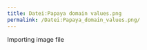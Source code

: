 ```yaml
---
title: Datei:Papaya domain values.png
permalink: /Datei:Papaya_domain_values.png/
---
```


Importing image file